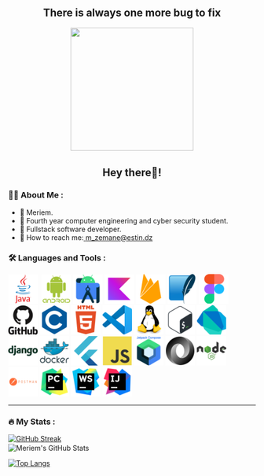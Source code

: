 
<h2 align="center">There is always one more bug to fix</h1>



<div align="center">
<img src=https://user-images.githubusercontent.com/75329424/226069646-5ecbd220-755f-4e49-b297-a8d3356a0ffd.gif height=250 width=250/></div>


<h2 align="center">Hey there👋!</h2>

 ### :woman_technologist: About Me :

- :triangular_flag_on_post: Meriem.
- :briefcase: Fourth year computer engineering and cyber security student.
- 📱 Fullstack software developer.
- 📧 How to reach me:<a href="m_zemane@estin.dz"> m_zemane@estin.dz</a>
<!---- :stuck_out_tongue_winking_eye: Fun fact: Fun facts are not funny--->

   
<!---
- 🎲 I also like to solve challenges on Hackerrank and Google Developers.

  <a href="https://www.hackerrank.com/Mezspire">
   <img src="https://user-images.githubusercontent.com/75329424/196059043-3f343118-ec8a-44c2-bd77-c615b10c08c9.png" alt="Hackerrank Badge" height=50/>
  </a>
  <a href="https://g.dev/Merdev"><img src="https://user-images.githubusercontent.com/75329424/196059170-6f1eb60d-7d2c-4a78-a0bb-04de4b99853d.png" alt="Google Badge" height=50/>
  </a>
 
--->

### :hammer_and_wrench: Languages and Tools :
 <div>
  <img src="https://github.com/devicons/devicon/blob/master/icons/java/java-original-wordmark.svg" title="Java" alt="Java" width="60" height="60"/>&nbsp;
   <img src="https://github.com/devicons/devicon/blob/master/icons/android/android-plain-wordmark.svg" title="android" width="60" height="60"/>
 <img src="https://github.com/devicons/devicon/blob/master/icons/androidstudio/androidstudio-original.svg" title="android studio" width="60" height="60"/>
  <img src="https://github.com/devicons/devicon/blob/master/icons/kotlin/kotlin-original.svg" title="kotlin" width="60" height="60"/>
 <img src="https://github.com/devicons/devicon/blob/master/icons/firebase/firebase-plain.svg" title="firebase" width="60" height="60"/>
  <img src="https://github.com/devicons/devicon/blob/master/icons/sqlite/sqlite-original.svg" title="sqlite" width="60" height="60"/>
 <img src="https://github.com/devicons/devicon/blob/master/icons/figma/figma-original.svg" title="figma" width="60" height="60"/>
 <img src="https://github.com/devicons/devicon/blob/master/icons/github/github-original-wordmark.svg" title="github" width="60" height="60"/>
   <img src="https://github.com/devicons/devicon/blob/master/icons/c/c-plain.svg" title="c" width="60" height="60"/>
   <img src="https://github.com/devicons/devicon/blob/master/icons/html5/html5-plain-wordmark.svg" title="html" width="60" height="60"/>
  <img src="https://github.com/devicons/devicon/blob/master/icons/vscode/vscode-original.svg" title="vscode" width="60" height="60"/>
  <img src="https://github.com/devicons/devicon/blob/master/icons/linux/linux-original.svg" title="linux" width="60" height="60"/>
  <img src="https://github.com/devicons/devicon/blob/master/icons/bash/bash-original.svg" title="bash" width="60" height="60"/>
   <img src="https://github.com/devicons/devicon/blob/master/icons/dart/dart-original.svg" title="dart" width="60" height="60"/>
    <img src="https://github.com/devicons/devicon/blob/master/icons/django/django-plain-wordmark.svg" title="django" width="60" height="60"/>
     <img src="https://github.com/devicons/devicon/blob/master/icons/docker/docker-original-wordmark.svg" title="docker" width="60" height="60"/>
      <img src="https://github.com/devicons/devicon/blob/master/icons/flutter/flutter-original.svg" title="flutter" width="60" height="60"/>
       <img src="https://github.com/devicons/devicon/blob/master/icons/javascript/javascript-original.svg" title="javascript" width="60" height="60"/>
        <img src="https://github.com/devicons/devicon/blob/master/icons/jetpackcompose/jetpackcompose-original-wordmark.svg" title="jetpack compose" width="60" height="60"/>
         <img src="https://github.com/devicons/devicon/blob/master/icons/json/json-original.svg" title="json" width="60" height="60"/>
          <img src="https://github.com/devicons/devicon/blob/master/icons/nodejs/nodejs-original-wordmark.svg" title="nodejs" width="60" height="60"/>
           <img src="https://github.com/devicons/devicon/blob/master/icons/postman/postman-original-wordmark.svg" title="postman" width="60" height="60"/>
            <img src="https://github.com/devicons/devicon/blob/master/icons/pycharm/pycharm-original.svg" title="pycharm" width="60" height="60"/>
             <img src="https://github.com/devicons/devicon/blob/master/icons/webstorm/webstorm-original.svg" title="webstrom" width="60" height="60"/>
              <img src="https://github.com/devicons/devicon/blob/master/icons/intellij/intellij-original.svg" title="IntelIj" width="60" height="60"/>
   </div>
   
---

### :fire: My Stats :

[![GitHub Streak](http://github-readme-streak-stats.herokuapp.com?user=Meriem453&theme=soft-green&hide_border=true)](https://git.io/streak-stats)
<br>
<img align="center" alt="Meriem's GitHub Stats" src="https://github-readme-stats.vercel.app/api?username=Meriem453&show_icons=true&hide_border=true&title_color=0ed145&icon_color=0ed145&bg_color=222428&text_color=ffffff&border_color=0ed145" />


[![Top Langs](https://github-readme-stats.vercel.app/api/top-langs/?username=Meriem453&layout=pie&theme=chartreuse-dark)](https://github.com/anuraghazra/github-readme-stats)
    
    



   

<!---
Mimspire/Mimspire is a ✨ special ✨ repository because its `README.md` (this file) appears on your GitHub profile.
You can click the Preview link to take a look at your changes.
--->

